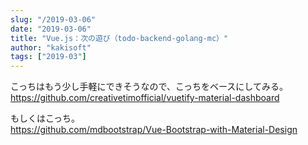 ```yaml
---
slug: "/2019-03-06"
date: "2019-03-06"
title: "Vue.js：次の遊び（todo-backend-golang-mc）"
author: "kakisoft"
tags: ["2019-03"]
---
```

こっちはもう少し手軽にできそうなので、こっちをベースにしてみる。  
<https://github.com/creativetimofficial/vuetify-material-dashboard>

もしくはこっち。  
<https://github.com/mdbootstrap/Vue-Bootstrap-with-Material-Design>



